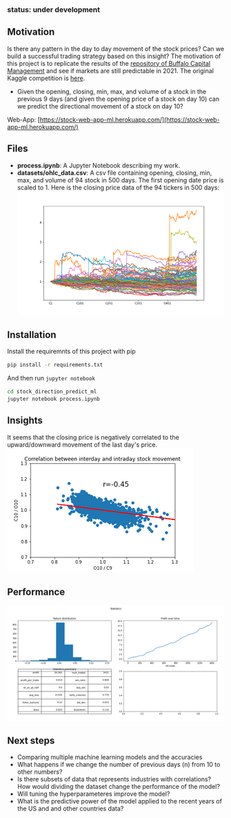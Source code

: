 ### status: under development
## Motivation
Is there any pattern in the day to day movement of the stock prices? Can we build a successful trading strategy based on this insight?
The motivation of this project is to replicate the results of the [repository of Buffalo Capital Management](https://github.com/wzchen/stock_market_prediction) and see if markets are still predictable in 2021. The original Kaggle competition is [here](https://www.kaggle.com/c/boston-data-festival-hackathon).
 - Given the opening, closing, min, max, and volume of a stock in the previous 9 days (and given the opening price of a stock on day 10) can we predict the directional movement of a stock on day 10?

Web-App: [https://stock-web-app-ml.herokuapp.com/](https://stock-web-app-ml.herokuapp.com/)

## Files
- **process.ipynb**: A Jupyter Notebook describing my work.
- **datasets/ohlc_data.csv**: A csv file containing opening, closing, min, max, and volume of 94 stock in 500 days. The first opening date price is scaled to 1.
Here is the closing price data of the 94 tickers in 500 days:
![ohlc_data](./images/stocks_closePrice.png)

## Installation

Install the requiremnts of this project with pip

```bash
pip install -r requirements.txt
```
    
And then run `jupyter notebook`

```bash
cd stock_direction_predict_ml
jupyter notebook process.ipynb
```  
## Insights
It seems that the closing price is negatively correlated to the upward/downward movement of the last day's price.
![correlation_interday_intraday](./images/correlation_interday_intraday.png)

## Performance

![graph_statistics](./images/graph_statistics.png)


## Next steps
- Comparing multiple machine learning models and the accuracies
- What happens if we change the number of previous days (n) from 10 to other numbers?
- Is there subsets of data that represents industries with correlations? How would dividing the dataset change the performance of the model?
- Will tuning the hyperparameteres improve the model?
- What is the predictive power of the model applied to the recent years of the US and and other countries data?
